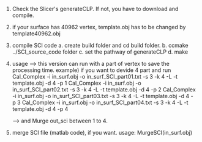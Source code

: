 1. Check the Slicer's generateCLP. If not, you have to download and compile.

2. if your surface has 40962 vertex, template.obj has to be changed by template40962.obj

3. compile SCI code
   a. create build folder and cd build folder.
   b. ccmake ../SCI_source_code folder
   c. set the pathway of generateCLP
   d. make

4. usage 
   --> this version can run with a part of vertex to save the processing time.
	example) if you want to devide 4 part and run
	Cal_Complex -i in_surf.obj -o in_surf_SCI_part01.txt -s 3 -k 4 -L -t template.obj -d 4 -p 1
	Cal_Complex -i in_surf.obj -o in_surf_SCI_part02.txt -s 3 -k 4 -L -t template.obj -d 4 -p 2
	Cal_Complex -i in_surf.obj -o in_surf_SCI_part03.txt -s 3 -k 4 -L -t template.obj -d 4 -p 3
	Cal_Complex -i in_surf.obj -o in_surf_SCI_part04.txt -s 3 -k 4 -L -t template.obj -d 4 -p 4

   --> and Murge out_sci between 1 to 4.	

5. merge SCI file (matlab code), if you want.
   usage: MurgeSCI(in_surf.obj)


